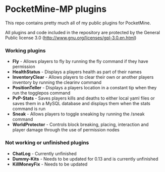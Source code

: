 # PocketMine-MP plugins
This repo contains pretty much all of my public plugins for PocketMine.

All plugins and code included in the repository are protected by the General Public license 3.0 (http://www.gnu.org/licenses/gpl-3.0.en.html)

### Working plugins
- **Fly**
        - Allows players to fly by running the fly command if they have permission
- **HealthStatus**
        - Displays a players health as part of their names
- **InventoryClear**
        - Allows players to clear their own or another players inventory by running the clearinv command
- **PositionTeller**
        - Displays a players location in a constant tip when they run the togglepos command
- **PvP-Stats**
        - Saves players kills and deaths to either local yaml files or saves them in a MySQL database and displays them when the stats command is run
- **Sneak**
        - Allows players to toggle sneaking by running the /sneak command
- **WorldProtector**
        - Controls block breaking, placing, interaction and player damage through the use of permission nodes

### Not working or unfinished plugins
- **ChatLog**
        - Currently unfinished
- **Dummy-Kits**
        - Needs to be updated for 0.13 and is currently unfinished
- **KillMoneyFix**
        - Needs to be updated
